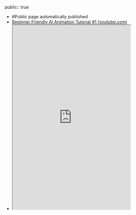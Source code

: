 public:: true

- #Public page automatically published
- [Beginner Friendly AI Animation Tutorial #1 (youtube.com)](https://www.youtube.com/watch?v=WPlUSnLTmfI)
- <iframe src="https://civitai.com/models/372584/ipivs-morph-img2vid-animatediff-lcm-hyper-sd" style="width: 80%; height: 600px"></iframe>